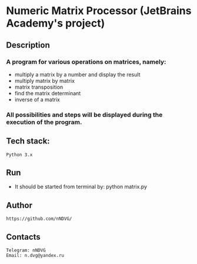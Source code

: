 # Numeric Matrix Processor (JetBrains Academy's project)

## Description
### A program for various operations on matrices, namely:
 - multiply a matrix by a number and display the result
 - multiply matrix by matrix
 - matrix transposition
 - find the matrix determinant
 - inverse of a matrix
### All possibilities and steps will be displayed during the execution of the program. 

## Tech stack:
    Python 3.x 

## Run
 - It should be started from terminal by: python matrix.py 

## Author

    https://github.com/nNDVG/

## Contacts

    Telegram: nNDVG
    Email: n.dvg@yandex.ru
